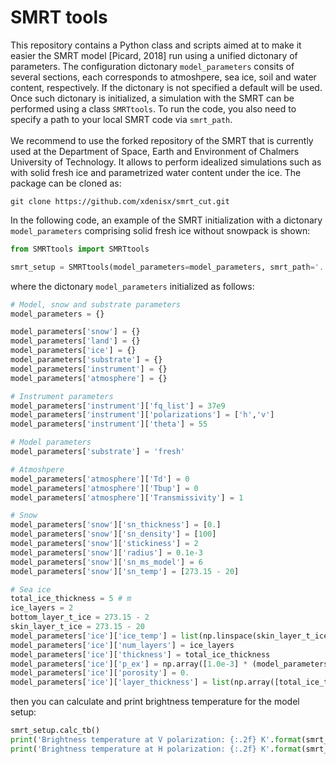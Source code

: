 # SMRT tools

This repository contains a Python class and scripts aimed at to make it easier the SMRT model [Picard, 2018] run using a unified dictonary of parameters.
The configuration dictonary ```model_parameters``` consits of several sections, each corresponds to atmoshpere, sea ice, soil and water content, respectively. If the dictonary is not specified a default will be used.
Once such dictonary is initialized, a simulation with the SMRT can be performed using a class ```SMRTtools```. To run the code, you also need to specify a path to your local SMRT code via ```smrt_path```.
<br><br>
We recommend to use the forked repository of the SMRT that is currently used at the Department of Space, Earth and Environment of Chalmers University of Technology. It allows to perform idealized simulations such as with solid fresh ice and parametrized water content under the ice. The package can be cloned as:

 ```
 git clone https://github.com/xdenisx/smrt_cut.git
```

In the following code, an example of the SMRT initialization with a dictonary ``model_parameters`` comprising solid fresh ice without snowpack is shown:

```python
from SMRTtools import SMRTtools

smrt_setup = SMRTtools(model_parameters=model_parameters, smrt_path='../smrt_cut', snowpack=None)
```

where the dictonary ```model_parameters``` initialized as follows:

```python
# Model, snow and substrate parameters
model_parameters = {}

model_parameters['snow'] = {}
model_parameters['land'] = {}
model_parameters['ice'] = {}
model_parameters['substrate'] = {}
model_parameters['instrument'] = {}
model_parameters['atmosphere'] = {}

# Instrument parameters
model_parameters['instrument']['fq_list'] = 37e9
model_parameters['instrument']['polarizations'] = ['h','v']
model_parameters['instrument']['theta'] = 55

# Model parameters          
model_parameters['substrate'] = 'fresh'

# Atmoshpere
model_parameters['atmosphere']['Td'] = 0
model_parameters['atmosphere']['Tbup'] = 0
model_parameters['atmosphere']['Transmissivity'] = 1

# Snow
model_parameters['snow']['sn_thickness'] = [0.]
model_parameters['snow']['sn_density'] = [100]
model_parameters['snow']['stickiness'] = 2
model_parameters['snow']['radius'] = 0.1e-3
model_parameters['snow']['sn_ms_model'] = 6
model_parameters['snow']['sn_temp'] = [273.15 - 20]

# Sea ice
total_ice_thickness = 5 # m
ice_layers = 2
bottom_layer_t_ice = 273.15 - 2
skin_layer_t_ice = 273.15 - 20
model_parameters['ice']['ice_temp'] = list(np.linspace(skin_layer_t_ice, bottom_layer_t_ice, ice_layers))
model_parameters['ice']['num_layers'] = ice_layers
model_parameters['ice']['thickness'] = total_ice_thickness
model_parameters['ice']['p_ex'] = np.array([1.0e-3] * (model_parameters['ice']['num_layers']))
model_parameters['ice']['porosity'] = 0.
model_parameters['ice']['layer_thickness'] = list(np.array([total_ice_thickness / ice_layers] * ice_layers))

```

then you can calculate and print brightness temperature for the model setup:

``` python
smrt_setup.calc_tb()
print('Brightness temperature at V polarization: {:.2f} K'.format(smrt_setup.tb.TbV()))
print('Brightness temperature at H polarization: {:.2f} K'.format(smrt_setup.tb.TbH()))
```


  